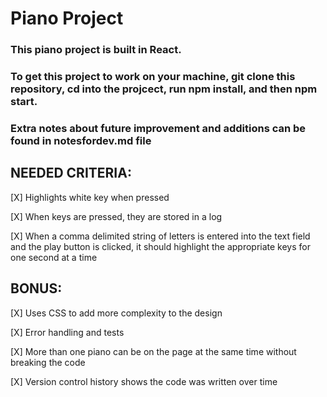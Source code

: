 # Piano Project
### This piano project is built in React.
### To get this project to work on your machine, git clone this repository, cd into the projcect, run npm install, and then npm start.
### Extra notes about future improvement and additions can be found in notesfordev.md file

## NEEDED CRITERIA:

  [X] Highlights white key when pressed
  
  [X] When keys are pressed, they are stored in a log
  
  [X] When a comma delimited string of letters is entered into the text field and the play button is clicked, it should highlight the appropriate keys for one second at a time
  
## BONUS:
  [X] Uses CSS to add more complexity to the design
  
  [X] Error handling and tests
  
  [X] More than one piano can be on the page at the same time without breaking the code
  
  [X] Version control history shows the code was written over time
